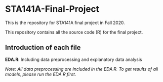 # STA141A-Final-Project
This is the repository for STA141A final project in Fall 2020.

This repository contains all the source code (R) for the final project.

## Introduction of each file

**EDA.R**: Including data preprocessing and explanatory data analysis



*Note: All data preprocessing are included in the EDA.R. To get results of all models, please run the EDA.R first.*
